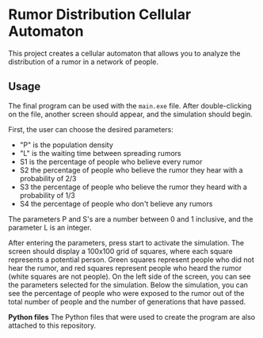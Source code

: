 # Rumor Distribution Cellular Automaton

This project creates a cellular automaton that allows you to analyze the distribution of a rumor in a network of people.

## Usage

The final program can be used with the `main.exe` file. After double-clicking on the file, another screen should appear, and the simulation should begin. 

First, the user can choose the desired parameters:
- "P" is the population density
- "L" is the waiting time between spreading rumors
- S1 is the percentage of people who believe every rumor
- S2 the percentage of people who believe the rumor they hear with a probability of 2/3
- S3 the percentage of people who believe the rumor they heard with a probability of 1/3
- S4 the percentage of people who don't believe any rumors

The parameters P and S's are a number between 0 and 1 inclusive, and the parameter L is an integer.

After entering the parameters, press start to activate the simulation. The screen should display a 100x100 grid of squares, where each square represents a potential person. Green squares represent people who did not hear the rumor, and red squares represent people who heard the rumor (white squares are not people). On the left side of the screen, you can see the parameters selected for the simulation. Below the simulation, you can see the percentage of people who were exposed to the rumor out of the total number of people and the number of generations that have passed.

**Python files**
The Python files that were used to create the program are also attached to this repository.
